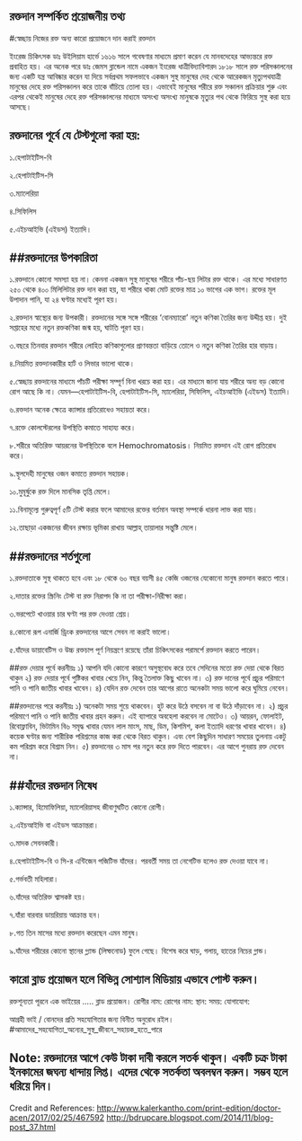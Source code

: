 রক্তদান সম্পর্কিত প্রয়োজনীয় তথ্য
--------------------------------------------
#স্বেচ্ছায় নিজের রক্ত অন্য কারো প্রয়োজনে দান করাই রক্তদান

ইংরেজ চিকিৎসক ডাঃ উইলিয়াম হার্ভে ১৬১৬ সালে গবেষণার মাধ্যমে প্রমাণ করেন যে মানবদেহের আভ্যন্তরে রক্ত প্রবাহিত হয়। এর অনেক পরে ডাঃ জেমস ব্লান্ডেল নামে একজন ইংরেজ ধাত্রীবিদ্যাবিশারদ ১৮১৮ সালে রক্ত পরিসঞ্চালনের জন্য একটি যন্ত্র আবিষ্কার করেন যা দিয়ে সর্বপ্রথম সফলভাবে একজন সুস্থ মানুষের দেহ থেকে আরেকজন মৃত্যুপথযাত্রী মানুষের দেহে রক্ত পরিসঞ্চালন করে তাকে বাঁচিয়ে তোলা হয়।
এভাবেই মানুষের শরীরে রক্ত সঞ্চালন প্রক্রিয়ার শুরু এবং এরপর থেকেই মানুষের দেহে রক্ত পরিসঞ্চালনের মাধ্যমে অসংখ্য অসংখ্য মানুষকে মৃত্যুর পথ থেকে ফিরিয়ে সুস্থ করা হয়ে আসছে।

রক্তদানের পূর্বে যে টেস্টগুলো করা হয়:
-------------------------------------------
১.হেপাটাইটিস-বি

২.হেপাটাইটিস-সি

৩.ম্যালেরিয়া 

৪.সিফিলিস

৫.এইচআইভি (এইডস) ইত্যাদি।

##রক্তদানের উপকারিতা
------------------------
১.রক্তদানে কোনো সমস্যা হয় না। কেননা একজন সুস্থ মানুষের শরীরে পাঁচ-ছয় লিটার রক্ত থাকে। এর মধ্যে সাধারণত ২৫০ থেকে ৪০০ মিলিলিটার রক্ত দান করা হয়, যা শরীরে থাকা মোট রক্তের মাত্র ১০ ভাগের এক ভাগ। রক্তের মূল উপাদান পানি, যা ২৪ ঘণ্টার মধ্যেই পূরণ হয়।

২.রক্তদান স্বাস্থ্যের জন্য উপকারী। রক্তদানের সঙ্গে সঙ্গে শরীরের ‘বোনম্যারো’ নতুন কণিকা তৈরির জন্য উদ্দীপ্ত হয়। দুই সপ্তাহের মধ্যে নতুন রক্তকণিকা জন্ম হয়, ঘাটতি পূরণ হয়।

৩.বছরে তিনবার রক্তদান শরীরে লোহিত কণিকাগুলোর প্রাণবন্ততা বাড়িয়ে তোলে ও নতুন কণিকা তৈরির হার বাড়ায়।

৪.নিয়মিত রক্তদানকারীর হার্ট ও লিভার ভালো থাকে।

৫.স্বেচ্ছায় রক্তদানের মাধ্যমে পাঁচটি পরীক্ষা সম্পূর্ণ বিনা খরচে করা হয়। এর মাধ্যমে জানা যায় শরীরে অন্য বড় কোনো রোগ আছে কি না। যেমন—হেপাটাইটিস-বি, হেপাটাইটিস-সি, ম্যালেরিয়া, সিফিলিস, এইচআইভি (এইডস) ইত্যাদি।

৬.রক্তদান অনেক ক্ষেত্রে ক্যান্সার প্রতিরোধেও সহায়তা করে।

৭.রক্তে কোলস্টেরলের উপস্থিতি কমাতে সাহায্য করে।

৮.শরীরে অতিরিক্ত আয়রনের উপস্থিতিকে বলে Hemochromatosis। নিয়মিত রক্তদান এই রোগ প্রতিরোধ করে।

৯.স্থূলদেহী মানুষের ওজন কমাতে রক্তদান সহায়ক।

১০.মুমূর্ষুকে রক্ত দিলে মানসিক তৃপ্তি মেলে।

১১.বিনামূল্যে গুরুত্বপূর্ণ ৫টি টেস্ট করার ফলে আমাদের রক্তের বর্তমান অবস্থা সম্পর্কে ধারনা লাভ করা যায়।

১২.তাছাড়া একজনের জীবন রক্ষায় ভূমিকা রাখায় আল্লাহ্ তায়ালার সন্তুষ্টি মেলে।



##রক্তদানের শর্তগুলো
----------------------------------------
১.রক্তদাতাকে সুস্থ থাকতে হবে এবং ১৮ থেকে ৬০ বছর বয়সী ৪৫ কেজি ওজনের যেকোনো মানুষ রক্তদান করতে পারে।

২.দাতার রক্তের স্ক্রিনিং টেস্ট বা রক্ত নিরাপদ কি না তা পরীক্ষা-নিরীক্ষা করা।

৩.ভরপেটে খাওয়ার চার ঘণ্টা পর রক্ত দেওয়া শ্রেয়।

৪.কোনো রূপ এনার্জি ড্রিংক রক্তদানের আগে সেবন না করাই ভালো।

৫.যাঁদের ডায়াবেটিস ও উচ্চ রক্তচাপ পূর্ণ নিয়ন্ত্রণে রয়েছে তাঁরা চিকিৎসকের পরামর্শে রক্তদান করতে পারেন।

##রক্ত দেয়ার পূর্বে করনীয়ঃ
১) আপনি যদি কোনো কারণে অসুস্থবোধ করে তবে সেদিনের মতো রক্ত দেয়া থেকে বিরত থাকুন
২) রক্ত দেয়ার পূর্বে পুষ্টিকর খাবার খেয়ে নিন, কিন্তু তৈলাক্ত কিছু খাবেন না।
৩) রক্ত দানের পূর্বে প্রচুর পরিমাণে পানি ও পানি জাতীয় খাবার খাবেন।
৪) যেদিন রক্ত দেবেন তার আগের রাতে অনেকটা সময় ভালো করে ঘুমিয়ে নেবেন।


##রক্তদানের পরে করনীয়ঃ
১) অনেকটা সময় শুয়ে থাকবেন। হুট করে উঠে বসবেন না বা উঠে দাঁড়াবেন না।
২) প্রচুর পরিমাণে পানি ও পানি জাতীয় খাবার গ্রহন করুন। এই ব্যাপারে অবহেলা করবেন না মোটেও।
৩) আয়রন, ফোলাইট, রিবোফ্লাবিন, ভিটামিন বি৬ সমৃদ্ধ খাবার যেমন লাল মাংস, মাছ, ডিম, কিশমিশ, কলা ইত্যাদি ধরণের খাবার খাবেন।
৪) কয়েক ঘণ্টার জন্য শারীরিক পরিশ্রমের কাজ করা থেকে বিরত থাকুন। এবং বেশ কিছুদিন সাধারণ সময়ের তুলনায় একটু কম পরিশ্রম করে বিশ্রাম নিন।
৫) রক্তদানের ৩ মাস পর নতুন করে রক্ত দিতে পারবেন। এর আগে পুনরায় রক্ত দেবেন না।



##যাঁদের রক্তদান নিষেধ
-------------------------------

১.ক্যান্সার, হিমোফিলিয়া, ম্যালেরিয়াসহ জীবাণুঘটিত কোনো রোগী।

২.এইচআইভি বা এইডস আক্রান্তরা।

৩.মাদক সেবনকারী।

৪.হেপাটাইটিস-বি ও সি-র এন্টিজেন পজিটিভ যাঁদের। পরবর্তী সময় তা নেগেটিভ হলেও রক্ত দেওয়া যাবে না।

৫.গর্ভবতী মহিলারা।

৬.যাঁদের অতিরিক্ত শ্বাসকষ্ট হয়।

৭.যাঁরা বারবার ডায়রিয়ায় আক্রান্ত হন।

৮.গত তিন মাসের মধ্যে রক্তদান করেছেন এমন মানুষ।

৯.যাঁদের শরীরের কোনো স্থানের গ্ল্যান্ড (লিম্ফনোড) ফুলে গেছে। বিশেষ করে ঘাড়, গলায়, হাতের নিচের গ্লান্ড।



কারো ব্লাড প্রয়োজন হলে বিভিন্ন সোশ্যাল মিডিয়ায় এভাবে পোস্ট করুন।
------------------------------------------------------------------------------------------------
রক্তশূন্যতা পূরনে এক ভাইয়ের ..... ব্লাড প্রয়োজন।
রোগীর নাম: 
রোগের নাম: 
স্থান: 
সময়:
যোগাযোগ: 

আগ্রহী ভাই / বোনদের প্রতি সহযোগিতার জন্য বিনীত অনুরোধ রইল।
#আমাদের_সহযোগিতা_অন্যের_সুস্থ_জীবনে_সহায়ক_হতে_পারে

Note: রক্তদানের আগে কেউ টাকা দাবী করলে সতর্ক থাকুন। একটি চক্র টাকা ইনকামের জঘন্য ধান্দায় লিপ্ত। এদের থেকে সতর্কতা অবলম্বন করুন। সম্ভব হলে ধরিয়ে দিন।
-----------------------------------------------------------------------------------------------------



Credit and References:
http://www.kalerkantho.com/print-edition/doctor-acen/2017/02/25/467592
http://bdrupcare.blogspot.com/2014/11/blog-post_37.html


